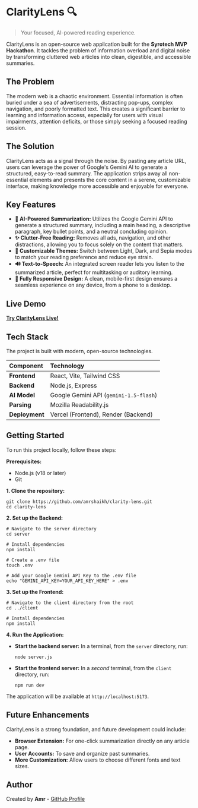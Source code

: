 # ClarityLens 🔍

> Your focused, AI-powered reading experience.

ClarityLens is an open-source web application built for the **Syrotech MVP Hackathon**. It tackles the problem of information overload and digital noise by transforming cluttered web articles into clean, digestible, and accessible summaries.

## The Problem

The modern web is a chaotic environment. Essential information is often buried under a sea of advertisements, distracting pop-ups, complex navigation, and poorly formatted text. This creates a significant barrier to learning and information access, especially for users with visual impairments, attention deficits, or those simply seeking a focused reading session.

## The Solution

ClarityLens acts as a signal through the noise. By pasting any article URL, users can leverage the power of Google's Gemini AI to generate a structured, easy-to-read summary. The application strips away all non-essential elements and presents the core content in a serene, customizable interface, making knowledge more accessible and enjoyable for everyone.

## Key Features

  * **🧠 AI-Powered Summarization:** Utilizes the Google Gemini API to generate a structured summary, including a main heading, a descriptive paragraph, key bullet points, and a neutral concluding opinion.
  * **✨ Clutter-Free Reading:** Removes all ads, navigation, and other distractions, allowing you to focus solely on the content that matters.
  * **🎨 Customizable Themes:** Switch between Light, Dark, and Sepia modes to match your reading preference and reduce eye strain.
  * **🔊 Text-to-Speech:** An integrated screen reader lets you listen to the summarized article, perfect for multitasking or auditory learning.
  * **📱 Fully Responsive Design:** A clean, mobile-first design ensures a seamless experience on any device, from a phone to a desktop.

## Live Demo

**[Try ClarityLens Live!](https://clarity-lens.vercel.app/)**

## Tech Stack

The project is built with modern, open-source technologies.

| **Component** | **Technology** |
| :--- | :--- |
| **Frontend** | React, Vite, Tailwind CSS |
| **Backend** | Node.js, Express |
| **AI Model** | Google Gemini API (`gemini-1.5-flash`) |
| **Parsing** | Mozilla Readability.js |
| **Deployment** | Vercel (Frontend), Render (Backend) |

## Getting Started

To run this project locally, follow these steps:

**Prerequisites:**

  * Node.js (v18 or later)
  * Git

**1. Clone the repository:**

```
git clone https://github.com/amrshaikh/clarity-lens.git
cd clarity-lens
```

**2. Set up the Backend:**

```
# Navigate to the server directory
cd server

# Install dependencies
npm install

# Create a .env file
touch .env

# Add your Google Gemini API Key to the .env file
echo "GEMINI_API_KEY=YOUR_API_KEY_HERE" > .env
```

**3. Set up the Frontend:**

```
# Navigate to the client directory from the root
cd ../client

# Install dependencies
npm install
```

**4. Run the Application:**

  * **Start the backend server:** In a terminal, from the `server` directory, run:
    ```
    node server.js
    ```
  * **Start the frontend server:** In a *second* terminal, from the `client` directory, run:
    ```
    npm run dev
    ```

The application will be available at `http://localhost:5173`.

## Future Enhancements

ClarityLens is a strong foundation, and future development could include:

  * **Browser Extension:** For one-click summarization directly on any article page.
  * **User Accounts:** To save and organize past summaries.
  * **More Customization:** Allow users to choose different fonts and text sizes.

## Author

Created by **Amr** - [GitHub Profile](https://github.com/amrshaikh)